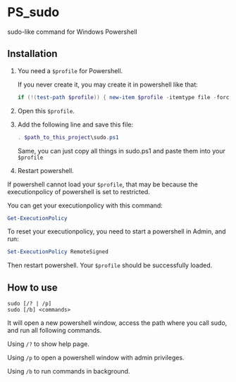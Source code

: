# PS_sudo
sudo-like command for Windows Powershell

## Installation

1.  You need a `$profile` for Powershell.
    
    If you never create it, you may create it in powershell like that:

    ```powershell
    if (!(test-path $profile)) { new-item $profile -itemtype file -force }
    ```

2.  Open this `$profile`.

3.  Add the following line and save this file:

    ```powershell
    . $path_to_this_project\sudo.ps1
    ```

    Same, you can just copy all things in sudo.ps1 and paste them into your `$profile`

4.  Restart powershell.

If powershell cannot load your `$profile`, that may be because the executionpolicy of powershell is set to restricted.

You can get your executionpolicy with this command:

```powershell
Get-ExecutionPolicy
```

To reset your executionpolicy, you need to start a powershell in Admin, and run:

```powershell
Set-ExecutionPolicy RemoteSigned
```

Then restart powershell. Your `$profile` should be successfully loaded.

## How to use

```
sudo [/? | /p]
sudo [/b] <commands>
```

It will open a new powershell window, access the path where you call sudo, and run all following commands.

Using `/?` to show help page.

Using `/p` to open a powershell window with admin privileges.

Using `/b` to run commands in background.